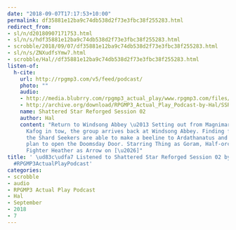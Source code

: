 ```yaml
---
date: "2018-09-07T17:17:53+10:00"
permalink: df35881e12ba9c74db538d2f73e3fbc38f255283.html
redirect_from:
- sl/n/d20180907171753.html
- sl/n/s/hdf35881e12ba9c74db538d2f73e3fbc38f255283.html
- scrobble/2018/09/07/df35881e12ba9c74db538d2f73e3fbc38f255283.html
- sl/n/s/ZNXudfsYmw7.html
- scrobble/Hal//df35881e12ba9c74db538d2f73e3fbc38f255283.html
listen-of:
  h-cite:
    url: http://rpgmp3.com/v5/feed/podcast/
    photo: ""
    audio:
    - http://media.blubrry.com/rpgmp3_actual_play/www.rpgmp3.com/files/game_recordings/Yorkton_Gamer_Guild/SSR_Session_02.mp3
    - http://archive.org/download/RPGMP3_Actual_Play_Podcast-by-Hal/SSR_Session_02.mp3
    name: Shattered Star Reforged Session 02
    author: Hal
    content: "Return to Windsong Abbey \u2013 Setting out from Magnimar with Gein
      Kafog in tow, the group arrives back at Windsong Abbey. Finding few reinforcements
      the Shard Seekers are able to make a beeline to Ardathanatus and challenge his
      plan to open the Doomsday Door. Starring Thing as Goram, Half-orc Two-handed
      Fighter Heather as Arrow on [\u2026]"
title: ' \ud83c\udfa7 Listened to Shattered Star Reforged Session 02 by @rpgmp3 From
  #RPGMP3ActualPlayPodcast'
categories:
- scrobble
- audio
- RPGMP3 Actual Play Podcast
- Hal
- September
- 2018
- 7
---
```

